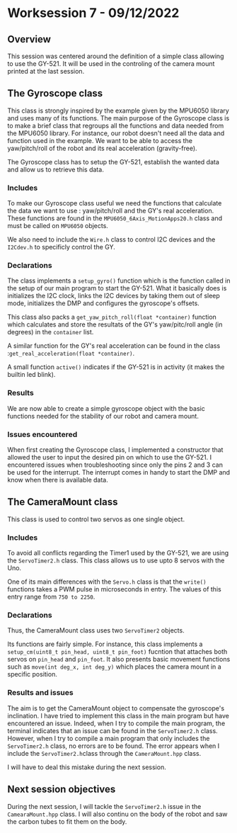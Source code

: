 # **Worksession 7 - 09/12/2022**

## **Overview** 

This session was centered around the definition of a simple class allowing to use the GY-521. It will be used in the controling of the camera mount printed at the last session.

## **The Gyroscope class**

This class is strongly inspired by the example given by the MPU6050 library and uses many of its functions. 
The main purpose of the Gyroscope class is to make a brief class that regroups all the functions and data needed from the MPU6050 library. 
For instance, our robot doesn't need all the data and function used in the example. We want to be able to access the yaw/pitch/roll of the robot and its real acceleration (gravity-free). 

The Gyroscope class has to setup the GY-521, establish the wanted data and allow us to retrieve this data. 


### **Includes** 

To make our Gyroscope class useful we need the functions that calculate the data we want to use : yaw/pitch/roll and the GY's real acceleration.
These functions are found in the ```MPU6050_6Axis_MotionApps20.h``` class and must be called on ```MPU6050``` objects. 

We also need to include the ```Wire.h``` class to control I2C devices and the ```I2Cdev.h``` to specificly control the GY. 

### **Declarations**

The class implements a ```setup_gyro()``` function which is the function called in the setup of our main program to start the GY-521. What it basically does is initializes the I2C clock, links the I2C devices by taking them out of sleep mode, initializes the DMP and configures the gyroscope's offsets.

This class also packs a ```get_yaw_pitch_roll(float *container)``` function which calculates and store the resultats of the GY's yaw/pitc/roll angle (in degrees) in the ```container``` list. 

A similar function for the GY's real acceleration can be found in the class :```get_real_acceleration(float *container)```.

A small function ```active()``` indicates if the GY-521 is in activity (it makes the builtin led blink). 

### **Results** 

We are now able to create a simple gyroscope object with the basic functions needed for the stability of our robot and camera mount. 

### **Issues encountered** 

When first creating the Gyroscope class, I implemented a constructor that allowed the user to input the desired pin on which to use the GY-521. I encountered issues when troubleshooting since only the pins 2 and 3 can be used for the interrupt. The interrupt comes in handy to start the DMP and know when there is available data. 

## **The CameraMount class**

This class is used to control two servos as one single object. 


### **Includes** 

To avoid all conflicts regarding the Timer1 used by the GY-521, we are using the ```ServoTimer2.h``` class. This class allows us to use upto 8 servos with the Uno. 

One of its main differences with the ```Servo.h``` class is that the ```write()``` functions takes a PWM pulse in microseconds in entry. The values of this entry range from ```750 to 2250```.

### **Declarations** 

Thus, the CameraMount class uses two ```ServoTimer2``` objects.

Its functions are fairly simple. For instance, this class implements a ```setup_cm(uint8_t pin_head, uint8_t pin_foot)``` fucntion that attaches both servos on ```pin_head``` and ```pin_foot```. 
It also presents basic movement functions such as ```move(int deg_x, int deg_y)``` which places the camera mount in a specific position. 

### **Results and issues**

The aim is to get the CameraMount object to compensate the gyroscope's inclination. 
I have tried to implement this class in the main program but have encountered an issue. Indeed, when I try to compile the main program, the terminal indicates that an issue can be found in the ```ServoTimer2.h``` class. However, when I try to compile a main program that only includes the ```ServoTimer2.h``` class, no errors are to be found. The error appears when I include the ```ServoTimer2.h```class through the ```CameraMount.hpp``` class.

I will have to deal this mistake during the next session. 


## **Next session objectives**

During the next session, I will tackle the ```ServoTimer2.h``` issue in the ```CamearaMount.hpp``` class.
I will also continu on the body of the robot and saw the carbon tubes to fit them on the body. 
